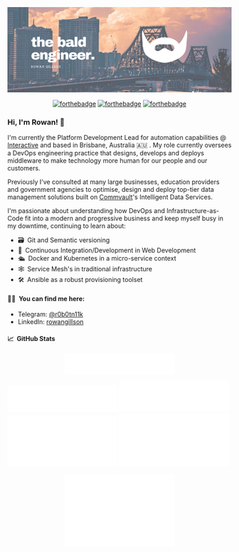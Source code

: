 <p align="center">
  <img src="assets/the-bald-engineer.png">
</p>

<div align="center">

[![forthebadge](https://forthebadge.com/images/badges/contains-technical-debt.svg)](https://forthebadge.com)
[![forthebadge](https://forthebadge.com/images/badges/made-with-out-pants.svg)](https://forthebadge.com)
[![forthebadge](https://forthebadge.com/images/badges/powered-by-overtime.svg)](https://forthebadge.com)

</div>

### Hi, I'm Rowan! 👋

I'm currently the Platform Development Lead for automation capabilities @
[Interactive](https://www.interactive.com.au) and based in Brisbane, Australia
🇦🇺&puncsp;. My role currently oversees a DevOps engineering practice that
designs, develops and deploys middleware to make technology more human for our
people and our customers.

Previously I've consulted at many large businesses, education providers and
government agencies to optimise, design and deploy top-tier data management
solutions built on [Commvault](https://www.commvault.com/)'s Intelligent Data
Services.

I'm passionate about understanding how DevOps and Infrastructure-as-Code fit
into a modern and progressive business and keep myself busy in my downtime,
continuing to learn about:

- 🗃&ensp;Git and Semantic versioning
- 🚂&ensp;Continuous Integration/Development in Web Development
- 🛳&ensp;Docker and Kubernetes in a micro-service context
- 🕸&ensp;Service Mesh's in traditional infrastructure
- 🛠&ensp;Ansible as a robust provisioning toolset

#### 🤝🏻&ensp;You can find me here:

- Telegram: [@r0b0tn11k](https://t.me/r0b0tn11k "My Telegram")
- LinkedIn:
  [rowangillson](https://www.linkedin.com/in/rowangillson/ "My LinkedIn Profile")

#### 📈&ensp;GitHub Stats

<p align="center">
  <a href="https://github.com/arrrgi"><img src="./assets/header.svg" alt="GitHub profile" width="49%" align="center"></a>
</p>
<p align="left">
  <a href="https://github.com/arrrgi"><img src="./assets/repositories.svg" alt="Repository info" width="49%"></a>
  <a href="https://github.com/arrrgi"><img src="./assets/activity.svg" alt="GitHub activity" width="49%"></a>
  <a href="https://github.com/arrrgi"><img src="./assets/isocalendar.svg" alt="Contribution calendar" width="49%"></a>
  <a href="https://github.com/arrrgi"><img src="./assets/wakatime.svg" alt="Wakatime stats" width="49%"></a>
</p>
<p align="center">
  <a href="https://github.com/arrrgi"><img src="./assets/habits.svg" alt="Coding habits" width="49%"></a>
</p>

<!--
**arrrgi/arrrgi** is a ✨ _special_ ✨ repository because its `README.md` (this file) appears on your GitHub profile.

Here are some ideas to get you started:

- 🔭 I’m currently working on ...
- 🌱 I’m currently learning ...
- 👯 I’m looking to collaborate on ...
- 🤔 I’m looking for help with ...
- 💬 Ask me about ...
- 📫 How to reach me: ...
- 😄 Pronouns: ...
- ⚡ Fun fact: ...
-->
